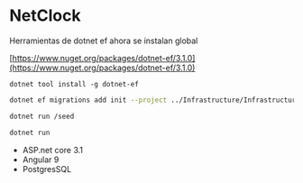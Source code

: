# NetClock

Herramientas de dotnet ef ahora se instalan global

[https://www.nuget.org/packages/dotnet-ef/3.1.0](https://www.nuget.org/packages/dotnet-ef/3.1.0)

`dotnet tool install -g dotnet-ef`

```bash
dotnet ef migrations add init --project ../Infrastructure/Infrastructure.csproj --context ApplicationDbContext -o ../Infrastructure/Persistence/Migrations
```

```bash
dotnet run /seed
```

```bash
dotnet run
```

* ASP.net core 3.1
* Angular 9
* PostgresSQL
